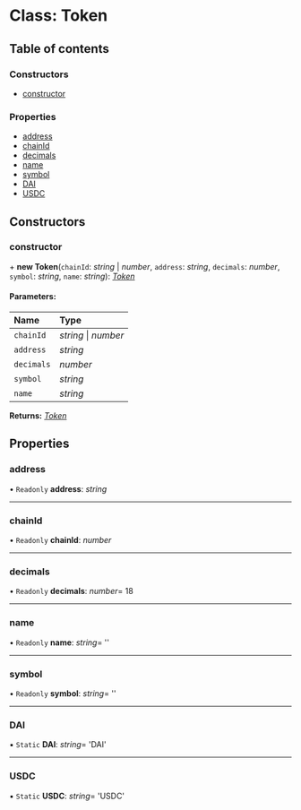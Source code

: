 # Class: Token

## Table of contents

### Constructors

- [constructor](token.md#constructor)

### Properties

- [address](token.md#address)
- [chainId](token.md#chainid)
- [decimals](token.md#decimals)
- [name](token.md#name)
- [symbol](token.md#symbol)
- [DAI](token.md#dai)
- [USDC](token.md#usdc)

## Constructors

### constructor

\+ **new Token**(`chainId`: *string* \| *number*, `address`: *string*, `decimals`: *number*, `symbol`: *string*, `name`: *string*): [*Token*](token.md)

#### Parameters:

Name | Type |
:------ | :------ |
`chainId` | *string* \| *number* |
`address` | *string* |
`decimals` | *number* |
`symbol` | *string* |
`name` | *string* |

**Returns:** [*Token*](token.md)

## Properties

### address

• `Readonly` **address**: *string*

___

### chainId

• `Readonly` **chainId**: *number*

___

### decimals

• `Readonly` **decimals**: *number*= 18

___

### name

• `Readonly` **name**: *string*= ''

___

### symbol

• `Readonly` **symbol**: *string*= ''

___

### DAI

▪ `Static` **DAI**: *string*= 'DAI'

___

### USDC

▪ `Static` **USDC**: *string*= 'USDC'
